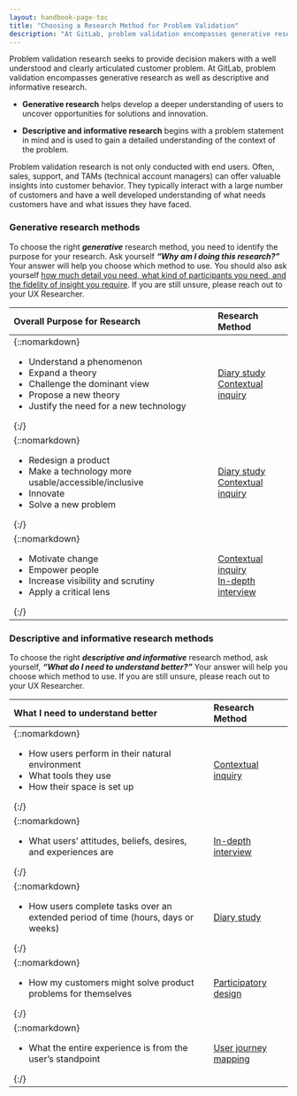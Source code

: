 ```yaml
---
layout: handbook-page-toc
title: "Choosing a Research Method for Problem Validation"
description: "At GitLab, problem validation encompasses generative research as well as descriptive and informative research."
---
```




Problem validation research seeks to provide decision makers with a well understood and clearly articulated customer problem. At GitLab, problem validation encompasses generative research as well as descriptive and informative research. 

 * **Generative research** helps develop a deeper understanding of users to uncover opportunities for solutions and innovation.

 * **Descriptive and informative research** begins with a problem statement in mind and is used to gain a detailed understanding of the context of the problem. 

Problem validation research is not only conducted with end users. Often, sales, support, and TAMs (technical account managers) can offer valuable insights into customer behavior. They typically interact with a large number of customers and have a well developed understanding of what needs customers have and what issues they have faced.


### Generative research methods

To choose the right **_generative_** research method, you need to identify the purpose for your research. Ask yourself **_“Why am I doing this research?”_** Your answer will help you choose which method to use. You should also ask yourself [how much detail you need, what kind of participants you need, and the fidelity of insight you require](/handbook/engineering/ux/ux-research-training/choosing-a-research-methodology/).  If you are still unsure, please reach out to your UX Researcher.

|                                                  Overall Purpose for Research                                                  |            Research Method            |
|:-------------------------------------------------------------------------------------------------------------------------------|:--------------------------------------|
| {::nomarkdown}<ul><li>Understand a phenomenon</li> <li>Expand a theory</li> <li>Challenge the dominant view</li> <li>Propose a new theory</li> <li>Justify the need for a new technology</li></ul>{:/} | [Diary study](https://www.nngroup.com/articles/diary-studies/)<br> [Contextual inquiry](https://www.usability.gov/how-to-and-tools/methods/contextual-interview.html)        |
| {::nomarkdown}<ul><li>Redesign a product</li> <li>Make a technology more usable/accessible/inclusive</li> <li>Innovate</li> <li>Solve a new problem</li></ul>{:/}                             | [Diary study](https://www.nngroup.com/articles/diary-studies/) <br>[Contextual inquiry](https://www.usability.gov/how-to-and-tools/methods/contextual-interview.html)        |
| {::nomarkdown}<ul><li>Motivate change</li> <li>Empower people</li> <li>Increase visibility and scrutiny</li> <li>Apply a critical lens</li></ul>{:/}                                          | [Contextual inquiry](https://www.usability.gov/how-to-and-tools/methods/contextual-interview.html)<br> [In-depth interview](https://www.usability.gov/how-to-and-tools/methods/individual-interviews.html) |


### Descriptive and informative research methods

To choose the right **_descriptive and informative_** research method, ask yourself, **_“What do I need to understand better?”_** Your answer will help you choose which method to use. If you are still unsure, please reach out to your UX Researcher.

|                                                  What I need to understand better                                                  |            Research Method            |
|:-------------------------------------------------------------------------------------------------------------------------------|:--------------------------------------|
| {::nomarkdown}<ul><li>How users perform in their natural environment</li> <li>What tools they use</li> <li>How their space is set up</li></ul>{:/} | [Contextual inquiry](https://www.usability.gov/how-to-and-tools/methods/contextual-interview.html)        |
| {::nomarkdown}<ul><li>What users’ attitudes, beliefs, desires, and experiences are</li></ul>{:/}                             | [In-depth interview](https://www.usability.gov/how-to-and-tools/methods/individual-interviews.html)        |
| {::nomarkdown}<ul><li>How users complete tasks over an extended period of time (hours, days or weeks)</li></ul>{:/}                                          | [Diary study](https://www.nngroup.com/articles/diary-studies/) |
| {::nomarkdown}<ul><li>How my customers might solve product problems for themselves</li></ul>{:/}                                          | [Participatory design](https://uxmag.com/articles/participatory-design-in-practice) |
| {::nomarkdown}<ul><li>What the entire experience is from the user’s standpoint</li></ul>{:/}                                          | [User journey mapping](https://www.nngroup.com/articles/journey-mapping-101/) |
